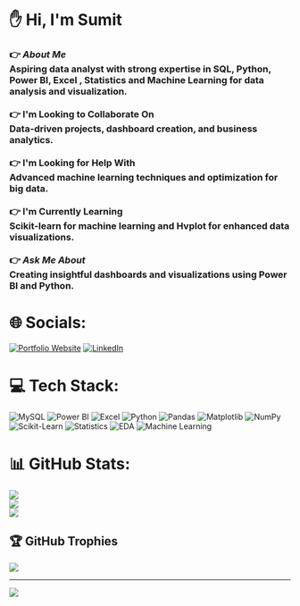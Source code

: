 # :raised_hand:  Hi, I'm Sumit 

### :point_right: *About Me* <br>Aspiring data analyst with strong expertise in SQL, Python, Power BI, Excel , Statistics and Machine Learning  for data analysis and visualization.<br><br>:point_right: I'm Looking to Collaborate On<br>Data-driven projects, dashboard creation, and business analytics.<br><br>:point_right: I'm Looking for Help With<br>Advanced machine learning techniques and optimization for big data.<br><br>:point_right: I'm Currently Learning<br>Scikit-learn for machine learning and Hvplot for enhanced data visualizations.<br><br> :point_right: *Ask Me About*<br>  Creating insightful dashboards and visualizations using Power BI and Python.<br>



# 🌐 Socials:

[![Portfolio Website](https://img.shields.io/badge/Portfolio-4CAF50.svg?style=for-the-badge&logo=statistics&logoColor=white)](https://sumit-baviskar.github.io/Sumit_Baviskar_PortFolio/index.html)
[![LinkedIn](https://img.shields.io/badge/LinkedIn-%230077B5.svg?logo=linkedin&logoColor=white)](https://linkedin.com/in/https://www.linkedin.com/in/sumit-baviskar/) 



# 💻 Tech Stack:    

![MySQL](https://img.shields.io/badge/MySQL-00618A.svg?style=for-the-badge&logo=mysql&logoColor=white) 
![Power BI](https://img.shields.io/badge/Power%20BI-FFD700.svg?style=for-the-badge&logo=powerbi&logoColor=black) 
![Excel](https://img.shields.io/badge/Excel-217346.svg?style=for-the-badge&logo=microsoft-excel&logoColor=white) 
![Python](https://img.shields.io/badge/Python-3776AB.svg?style=for-the-badge&logo=python&logoColor=FFD43B) 
![Pandas](https://img.shields.io/badge/Pandas-150458.svg?style=for-the-badge&logo=pandas&logoColor=white) 
![Matplotlib](https://img.shields.io/badge/Matplotlib-000080.svg?style=for-the-badge&logo=Matplotlib&logoColor=white) 
![NumPy](https://img.shields.io/badge/NumPy-013243.svg?style=for-the-badge&logo=numpy&logoColor=white) 
![Scikit-Learn](https://img.shields.io/badge/Scikit--Learn-F7931E.svg?style=for-the-badge&logo=scikit-learn&logoColor=white) 
![Statistics](https://img.shields.io/badge/Statistics-4CAF50.svg?style=for-the-badge&logo=statistics&logoColor=white) 
![EDA](https://img.shields.io/badge/EDA-FF5733.svg?style=for-the-badge&logo=chart-bar&logoColor=white) 
![Machine Learning](https://img.shields.io/badge/Machine%20Learning-FF6F00.svg?style=for-the-badge&logo=machine-learning&logoColor=white)



# 📊 GitHub Stats:
![](https://github-readme-stats.vercel.app/api?username=Sumit-Baviskar&theme=dark&hide_border=false&include_all_commits=false&count_private=false)<br/>
![](https://github-readme-streak-stats.herokuapp.com/?user=Sumit-Baviskar&theme=dark&hide_border=false)<br/>
![](https://github-readme-stats.vercel.app/api/top-langs/?username=Sumit-Baviskar&theme=dark&hide_border=false&include_all_commits=false&count_private=false&layout=compact)


## 🏆 GitHub Trophies
![](https://github-profile-trophy.vercel.app/?username=Sumit-Baviskar&theme=radical&no-frame=false&no-bg=false&margin-w=4)

---
[![](https://visitcount.itsvg.in/api?id=Sumit-Baviskar&icon=0&color=0)](https://visitcount.itsvg.in)

<!-- Proudly created with GPRM ( https://gprm.itsvg.in ) -->


